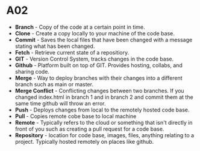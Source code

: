 # A02
 - **Branch** - Copy of the code at a certain point in time.
 - **Clone** - Create a copy locally to your machine of the code base.
 - **Commit** - Saves the local files that have been changed with a message stating what has been changed.
 - **Fetch** - Retrieve current state of a repositiory.
 - **GIT** - Version Control System, tracks changes in the code base.
 - **Github** - Platform built on top of GIT. Provides hosting, collabs, and sharing code.
 - **Merge** - Way to deploy branches with their changes into a different branch such as main or master.
 - **Merge Conflict** - Conflicting changes between two branches. If you changed index.html in branch 1 and in branch 2 and commit them at the same time github will throw an error.
 - **Push** - Deploys changes from local to the remotely hosted code base.
 - **Pull** - Copies remote cobe base to local machine
 - **Remote** - Typically refers to the cloud or something that isn't directly in front of you such as creating a pull request for a code base.
 - **Repository** - location for code base, images, files, anything relating to a project. Typically hosted remotely on places like github.

